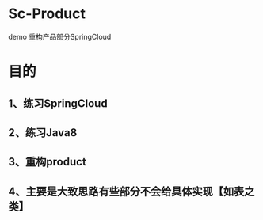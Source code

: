 # Sc-Product
demo
重构产品部分SpringCloud
# 目的
## 1、练习SpringCloud
## 2、练习Java8
## 3、重构product
## 4、主要是大致思路有些部分不会给具体实现【如表之类】
